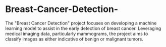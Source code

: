# Breast-Cancer-Detection-
The "Breast Cancer Detection" project focuses on developing a machine learning model to assist in the early detection of breast cancer. Leveraging medical imaging data, particularly mammograms, the project aims to classify images as either indicative of benign or malignant tumors. 
